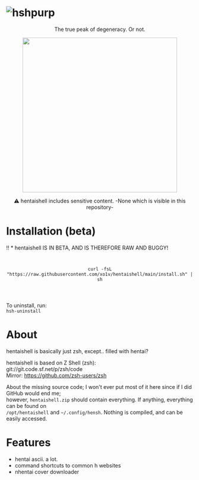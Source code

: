 # ![hshpurp](https://github.com/user-attachments/assets/7bf4b786-039a-4e35-a2f1-860f14d9932f)
<p align="center">The true peak of degeneracy. Or not.</p>
<p align="center">
<img src="https://github.com/user-attachments/assets/e7bdd9eb-9980-4a35-afe0-14cc951347db" width="416">
</p>
<p align="center">⚠️ hentaishell includes sensitive content. -None which is visible in this repository-</p>

# Installation (beta)
!! * hentaishell IS IN BETA, AND IS THEREFORE RAW AND BUGGY!
<pre>
  <code>
<p align="center">curl -fsL "https://raw.githubusercontent.com/xo1v/hentaishell/main/install.sh" | sh</p>
      </code>
</pre>
To uninstall, run: \
```hsh-uninstall```

# About
hentaishell is basically just zsh, except.. filled with hentai?

hentaishell is based on Z Shell (zsh): \
git://git.code.sf.net/p/zsh/code \
Mirror: https://github.com/zsh-users/zsh

About the missing source code; I won't ever put most of it here since if I did GitHub would end me; \
however, ```hentaishell.zip``` should contain everything. If anything, everything can be found on \
```/opt/hentaishell``` and ```~/.config/hensh```. Nothing is compiled, and can be easily accessed.

# Features
- hentai ascii. a lot.
- command shortcuts to common h websites
- nhentai cover downloader
